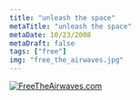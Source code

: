 ```yaml
---
title: "unleash the space"
metaTitle: "unleash the space"
metaDate: 10/23/2008
metaDraft: false
tags: ["free"]
img: "free_the_airwaves.jpg"
---
```


[![FreeTheAirwaves.com](http://www.freetheairwaves.com/images/blog_badges/badge2_rev.jpg)](https://web.archive.org/web/20090207105849/http://freetheairwaves.com/)
